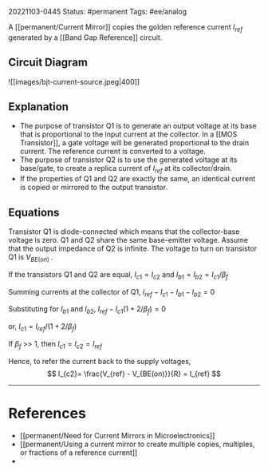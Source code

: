 20221103-0445
Status: #permanent 
Tags: #ee/analog 

A [[permanent/Current Mirror]] copies the golden reference current $I_{ref}$ generated by a [[Band Gap Reference]] circuit.

## Circuit Diagram

![[images/bjt-current-source.jpeg|400]]

## Explanation

- The purpose of transistor Q1 is to generate an output voltage at its base that is proportional to the input current at the collector. In a [[MOS Transistor]], a gate voltage will be generated proportional to the drain current. The reference current is converted to a voltage.
- The purpose of transistor Q2 is to use the generated voltage at its base/gate, to create a replica current of $I_{ref}$ at its collector/drain.
- If the properties of Q1 and Q2 are exactly the same, an identical current is copied or mirrored to the output transistor.

## Equations

Transistor Q1 is diode-connected which means that the collector-base voltage is zero. Q1 and Q2 share the same base-emitter voltage. Assume that the output impedance of Q2 is infinite. The voltage to turn on transistor Q1 is $V_{BE(on)}$ .

If the transistors Q1 and Q2 are equal,
$I_{c1} = I_{c2}$  and $I_{b1}=I_{b2}=I_{c1}/\beta_f$ 

Summing currents at the collector of Q1,
$I_{ref} - I_{c1} -I_{b1} - I_{b2} = 0$

Substituting for $I_{b1}$ and $I_{b2}$,
$I_{ref} - I_{c1}(1+2/\beta_f)=0$

or,
$I_{c1} = I_{ref}/(1+2/\beta_f)$

If $\beta_f$ >> 1, then $I_{c1}=I_{c2}=I_{ref}$

Hence, to refer the current back to the supply voltages,
$$
I_{c2}=
\frac{V_{ref} - V_{BE(on)}}{R} = I_{ref}
$$

---
# References

- [[permanent/Need for Current Mirrors in Microelectronics]]
- [[permanent/Using a current mirror to create multiple copies, multiples, or fractions of a reference current]]
- 